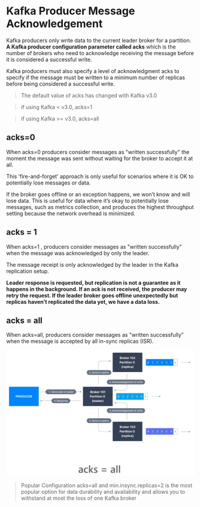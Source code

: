 # Kafka Producer Message Acknowledgement

Kafka producers only write data to the current leader broker for a partition. **A Kafka producer configuration parameter called acks** which is the number of brokers who need to acknowledge receiving the message before it is considered a successful write.

Kafka producers must also specify a level of acknowledgment acks to specify if the message must be written to a minimum number of replicas before being considered a successful write.

> The default value of acks has changed with Kafka v3.0

> if using Kafka < v3.0, acks=1

> if using Kafka >= v3.0, acks=all

## acks=0

When acks=0 producers consider messages as "written successfully" the moment the message was sent without waiting for the broker to accept it at all.

This 'fire-and-forget' approach is only useful for scenarios where it is OK to potentially lose messages or data.

If the broker goes offline or an exception happens, we won’t know and will lose data. This is useful for data where it’s okay to potentially lose messages, such as metrics collection, and produces the highest throughput setting because the network overhead is minimized.


## acks = 1
When acks=1 , producers consider messages as "written successfully" when the message was acknowledged by only the leader.

The message receipt is only acknowledged by the leader in the Kafka replication setup.

**Leader response is requested, but replication is not a guarantee as it happens in the background. If an ack is not received, the producer may retry the request. If the leader broker goes offline unexpectedly but replicas haven’t replicated the data yet, we have a data loss.**

## acks = all
When acks=all, producers consider messages as "written successfully" when the message is accepted by all in-sync replicas (ISR).

!["acks all"](images/acks/acks-all.jpg)

> Popular Configuration
 acks=all and min.insync.replicas=2 is the most popular option for data durability and availability and allows you to withstand at most the loss of one Kafka broker
